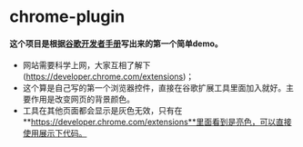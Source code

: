 # chrome-plugin
#### 这个项目是根据[谷歌开发者手册](https://developer.chrome.com/extensions)写出来的第一个简单demo。
* 网站需要科学上网，大家互相了解下(https://developer.chrome.com/extensions)；
* 这个算是自己写的第一个浏览器控件，直接在谷歌扩展工具里面加入就好。主要作用是改变网页的背景颜色。
* 工具在其他页面都会显示是灰色无效，只有在**https://developer.chrome.com/extensions**里面看到是亮色，可以直接使用展示下代码。